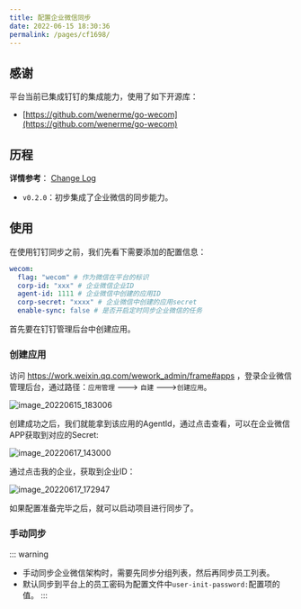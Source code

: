 ```yaml
---
title: 配置企业微信同步
date: 2022-06-15 18:30:36
permalink: /pages/cf1698/
---
```


## 感谢

平台当前已集成钉钉的集成能力，使用了如下开源库：

- [https://github.com/wenerme/go-wecom](https://github.com/wenerme/go-wecom)

## 历程

**详情参考**： [Change Log](https://github.com/eryajf/go-ldap-admin/releases/)

- `v0.2.0`：初步集成了企业微信的同步能力。

## 使用

在使用钉钉同步之前，我们先看下需要添加的配置信息：

```yaml
wecom:
  flag: "wecom" # 作为微信在平台的标识
  corp-id: "xxx" # 企业微信企业ID
  agent-id: 1111 # 企业微信中创建的应用ID
  corp-secret: "xxxx" # 企业微信中创建的应用secret
  enable-sync: false # 是否开启定时同步企业微信的任务
```

首先要在钉钉管理后台中创建应用。

### 创建应用

访问 https://work.weixin.qq.com/wework_admin/frame#apps ，登录企业微信管理后台，通过路径：`应用管理` ---> `自建` --->`创建应用`。

![image_20220615_183006](https://cdn.staticaly.com/gh/eryajf/tu/main/img/image_20220615_183006.png)

创建成功之后，我们就能拿到该应用的AgentId，通过点击查看，可以在企业微信APP获取到对应的Secret:

![image_20220617_143000](https://cdn.staticaly.com/gh/eryajf/tu/main/img/image_20220617_143000.png)

通过点击我的企业，获取到企业ID：

![image_20220617_172947](https://cdn.staticaly.com/gh/eryajf/tu/main/img/image_20220617_172947.png)

如果配置准备完毕之后，就可以启动项目进行同步了。

### 手动同步

::: warning
- 手动同步企业微信架构时，需要先同步分组列表，然后再同步员工列表。
- 默认同步到平台上的员工密码为配置文件中`user-init-password:`配置项的值。
:::

